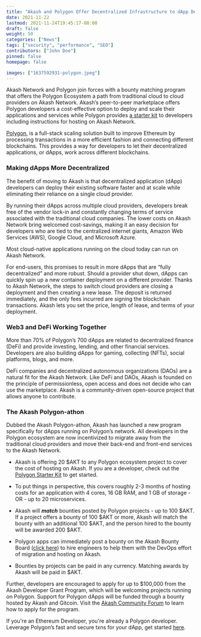 ```yaml
---
title: "Akash and Polygon Offer Decentralized Infrastructure to dApp Developers"
date: 2021-11-22
lastmod: 2021-11-24T19:45:17-08:00
draft: false
weight: 50
categories: ["News"]
tags: ["security", "performance", "SEO"]
contributors: ["John Doe"]
pinned: false
homepage: false

images: ["1637592931-polygon.jpeg"]
---
```

Akash Network and Polygon join forces with a bounty matching program that offers the Polygon Ecosystem a path from traditional cloud to cloud providers on Akash Network. Akash’s peer-to-peer marketplace offers Polygon developers a cost-effective option to deploy and scale their applications and services while Polygon provides [a starter kit](https://polygontechnology.notion.site/Polygon-Starter-Kit-a289a505a0bb4e8b8189c1fc3b2223d0) to developers including instructions for hosting on Akash Network.

[Polygon](https://polygon.technology/), is a full-stack scaling solution built to improve Ethereum by processing transactions in a more efficient fashion and connecting different blockchains. This provides a way for developers to let their decentralized applications, or dApps, work across different blockchains.

### **Making dApps More Decentralized**

The benefit of moving to Akash is that decentralized application (dApp) developers can deploy their existing software faster and at scale while eliminating their reliance on a single cloud provider. 

By running their dApps across multiple cloud providers, developers break free of the vendor lock-in and constantly changing terms of service associated with the traditional cloud companies. The lower costs on Akash Network bring welcomed cost-savings, making it an easy decision for developers who are tied to the centralized internet giants, Amazon Web Services (AWS), Google Cloud, and Microsoft Azure. 

Most cloud-native applications running on the cloud today can run on Akash Network.

For end-users, this promises to result in more dApps that are “fully decentralized” and more robust. Should a provider shut down, dApps can quickly spin up a new container deployment on a different provider. Thanks to Akash Network, the steps to switch cloud providers are closing a deployment and then creating a new lease. The deposit is returned immediately, and the only fees incurred are signing the blockchain transactions. Akash lets you set the price, length of lease, and terms of your deployment. 

### **Web3 and DeFi Working Together**

More than 70% of Polygon’s 700 dApps are related to decentralized finance (DeFi) and provide investing, lending, and other financial services. Developers are also building dApps for gaming, collecting (NFTs), social platforms, blogs, and more.  

DeFi companies and decentralized autonomous organizations (DAOs) are a natural fit for the Akash Network. Like DeFi and DAOs, Akash is founded on the principle of permissionless, open access and does not decide who can use the marketplace. Akash is a community-driven open-source project that allows anyone to contribute.

### **The Akash Polygon-athon**

Dubbed the Akash Polygon-athon, Akash has launched a new program specifically for dApps running on Polygon’s network. All developers in the Polygon ecosystem are now incentivized to migrate away from the traditional cloud providers and move their back-end and front-end services to the Akash Network.

*   Akash is offering 20 $AKT to any Polygon ecosystem project to cover the cost of hosting on Akash. If you are a developer, check out the [Polygon Starter Kit](https://akashnet.notion.site/Polygon-Akash-Starter-Kit-d4e817023556417ea8c9b679336d0d76) to get started. 
    
*   To put things in perspective, this covers roughly 2-3 months of hosting costs for an application with 4 cores, 16 GB RAM, and 1 GB of storage - OR - up to 20 microservices.
    
*   Akash will _**match**_ bounties posted by Polygon projects - up to 100 $AKT. If a project offers a bounty of 100 $AKT or more, Akash will match the bounty with an additional 100 $AKT, and the person hired to the bounty will be awarded 200 $AKT. 
    
*   Polygon apps can immediately post a bounty on the Akash Bounty Board ([click here](https://forum.akash.network/c/bounties/)) to hire engineers to help them with the DevOps effort of migration and hosting on Akash.
    
*   Bounties by projects can be paid in any currency. Matching awards by Akash will be paid in $AKT.
    

Further, developers are encouraged to apply for up to $100,000 from the Akash Developer Grant Program, which will be welcoming projects running on Polygon. Support for Polygon dApps will be funded through a bounty hosted by Akash and Gitcoin. Visit the [Akash Community Forum](https://forum.akash.network/c/hackathons/polygon/56) to learn how to apply for the program. 

If you're an Ethereum Developer, you're already a Polygon developer. Leverage Polygon’s fast and secure txns for your dApp, get started [here](https://docs.polygon.technology/docs/develop/getting-started).